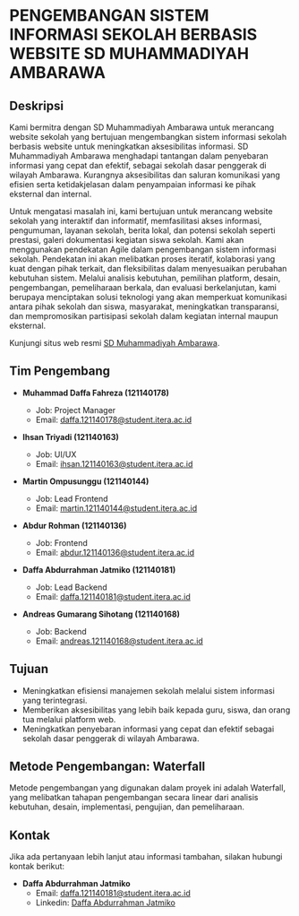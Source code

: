 # PENGEMBANGAN SISTEM INFORMASI SEKOLAH BERBASIS WEBSITE SD MUHAMMADIYAH AMBARAWA

## Deskripsi

Kami bermitra dengan SD Muhammadiyah Ambarawa untuk merancang website sekolah yang bertujuan mengembangkan sistem informasi sekolah berbasis website untuk meningkatkan aksesibilitas informasi. SD Muhammadiyah Ambarawa menghadapi tantangan dalam penyebaran informasi yang cepat dan efektif, sebagai sekolah dasar penggerak di wilayah Ambarawa. Kurangnya aksesibilitas dan saluran komunikasi yang efisien serta ketidakjelasan dalam penyampaian informasi ke pihak eksternal dan internal.

Untuk mengatasi masalah ini, kami bertujuan untuk merancang website sekolah yang interaktif dan informatif, memfasilitasi akses informasi, pengumuman, layanan sekolah, berita lokal, dan potensi sekolah seperti prestasi, galeri dokumentasi kegiatan siswa sekolah. Kami akan menggunakan pendekatan Agile dalam pengembangan sistem informasi sekolah. Pendekatan ini akan melibatkan proses iteratif, kolaborasi yang kuat dengan pihak terkait, dan fleksibilitas dalam menyesuaikan perubahan kebutuhan sistem. Melalui analisis kebutuhan, pemilihan platform, desain, pengembangan, pemeliharaan berkala, dan evaluasi berkelanjutan, kami berupaya menciptakan solusi teknologi yang akan memperkuat komunikasi antara pihak sekolah dan siswa, masyarakat, meningkatkan transparansi, dan mempromosikan partisipasi sekolah dalam kegiatan internal maupun eksternal.

Kunjungi situs web resmi [SD Muhammadiyah Ambarawa](https://sdmuhammadiyahambarawa.com/).

## Tim Pengembang

-   **Muhammad Daffa Fahreza (121140178)**

    -   Job: Project Manager
    -   Email: [daffa.121140178@student.itera.ac.id](mailto:daffa.121140178@student.itera.ac.id)

-   **Ihsan Triyadi (121140163)**

    -   Job: UI/UX
    -   Email: [ihsan.121140163@student.itera.ac.id](mailto:ihsan.121140163@student.itera.ac.id)

-   **Martin Ompusunggu (121140144)**

    -   Job: Lead Frontend
    -   Email: [martin.121140144@student.itera.ac.id](mailto:martin.121140144@student.itera.ac.id)

-   **Abdur Rohman (121140136)**

    -   Job: Frontend
    -   Email: [abdur.121140136@student.itera.ac.id](mailto:abdur.121140136@student.itera.ac.id)

-   **Daffa Abdurrahman Jatmiko (121140181)**

    -   Job: Lead Backend
    -   Email: [daffa.121140181@student.itera.ac.id](mailto:daffa.121140181@student.itera.ac.id)

-   **Andreas Gumarang Sihotang (121140168)**
    -   Job: Backend
    -   Email: [andreas.121140168@student.itera.ac.id](mailto:andreas.121140168@student.itera.ac.id)

## Tujuan

-   Meningkatkan efisiensi manajemen sekolah melalui sistem informasi yang terintegrasi.
-   Memberikan aksesibilitas yang lebih baik kepada guru, siswa, dan orang tua melalui platform web.
-   Meningkatkan penyebaran informasi yang cepat dan efektif sebagai sekolah dasar penggerak di wilayah Ambarawa.

## Metode Pengembangan: Waterfall

Metode pengembangan yang digunakan dalam proyek ini adalah Waterfall, yang melibatkan tahapan pengembangan secara linear dari analisis kebutuhan, desain, implementasi, pengujian, dan pemeliharaan.

## Kontak

Jika ada pertanyaan lebih lanjut atau informasi tambahan, silakan hubungi kontak berikut:

-   **Daffa Abdurrahman Jatmiko**
    -   Email: [daffa.121140181@student.itera.ac.id](mailto:daffa.121140181@student.itera.ac.id)
    -   Linkedin: [Daffa Abdurrahman Jatmiko](https://www.linkedin.com/in/daffa-jatmiko/)
